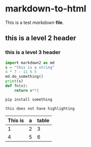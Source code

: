 # markdown-to-html

This is a test _markdown_ **file**.

## this is a level 2 header

### this is a level 3 header

```python
import markdown2 as md
s = "this is a string"
4 * 7 - 11 % 5
md.do_something()
print(s)
def fn(x):
	return x**2
```

```bash
pip install something
```

```
this does not have highlighting
```

| This is | a | table |
|---|---|---|
| 1 | 2 | 3 |
| 4 | 5 | 6 |
